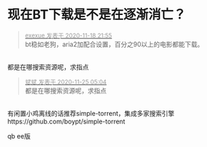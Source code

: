 # 现在BT下载是不是在逐渐消亡？


<div class="quote"><blockquote><font size="2"><a href="https://www.hostloc.com/forum.php?mod=redirect&amp;goto=findpost&amp;pid=9475854&amp;ptid=768304" target="_blank"><font color="#999999">exexue 发表于 2020-11-18 21:55</font></a></font><br />
bt稳如老狗，aria2加配合设置，百分之90以上的电影都能下载。</blockquote></div><br />
都是在哪搜索资源呢，求指点

<div class="quote"><blockquote><font size="2"><a href="https://www.hostloc.com/forum.php?mod=redirect&amp;goto=findpost&amp;pid=9512465&amp;ptid=768304" target="_blank"><font color="#999999">斌斌 发表于 2020-11-25 05:04</font></a></font><br />
都是在哪搜索资源呢，求指点</blockquote></div><br />
有闲置小鸡离线的话推荐simple-torrent，集成多家搜索引擎<br />
https://github.com/boypt/simple-torrent

qb ee版
